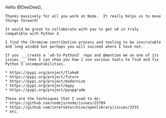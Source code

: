 Hello @DeeDeeG,

    Thanks massively for all you work on Node.  It really helps us to move things forward!
    
    It would be great to collaborate with you to get v8 in truly compatible with Python 3.
    
    I find the Chromium contribution process and tooling to be inscrutable and long winded but perhaps you will succeed where I have not.
    
    If you ___create a `v8-to-Python3` repo and @mention me on one of its issues___ then I can show you how I use various tools to find and fix Python 3 incompatibilities.
    
    * https://pypi.org/project/flake8
    * https://pypi.org/project/future
    * https://pypi.org/project/modernize
    * https://pypi.org/project/mypy
    * https://pypi.org/project/pyupgrade
    
    These are the techniques that I used to do:
    * https://github.com/nodejs/node/issues/25789
    * https://github.com/internetarchive/openlibrary/issues/3333
    * etc.
    

